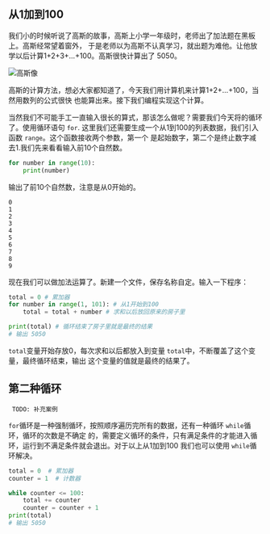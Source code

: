 ## 从1加到100
我们小的时候听说了高斯的故事，高斯上小学一年级时，老师出了加法题在黑板上。高斯经常望着窗外，
于是老师以为高斯不认真学习，就出题为难他。让他放学以后计算1+2+3+...+100。高斯很快计算出了
5050。

![高斯像](/image/3/Gauss.jpg)

高斯的计算方法，想必大家都知道了，今天我们用计算机来计算1+2+...+100，当然用数列的公式很快
也能算出来。接下我们编程实现这个计算。


当然我们不可能手工一直输入很长的算式，那该怎么做呢？需要我们今天将的循环了。使用循环语句 `for`.
这里我们还需要生成一个从1到100的列表数据，我们引入函数 `range`。这个函数接收两个参数，第一个
是起始数字，第二个是终止数字减去1.我们先来看看输入前10个自然数。

```python
for number in range(10):
    print(number)
```
输出了前10个自然数，注意是从0开始的。
```
0
1
2
3
4
5
6
7
8
9
```
现在我们可以做加法运算了。新建一个文件，保存名称自定。输入一下程序：

```python
total = 0 # 累加器
for number in range(1, 101): # 从1开始到100
    total = total + number # 求和以后放回原来的房子里

print(total) # 循环结束了房子里就是最终的结果
# 输出 5050
```
`total`变量开始存放0，每次求和以后都放入到变量 `total`中，不断覆盖了这个变量，最终循环结束，输出
这个变量的值就是最终的结果了。

## 第二种循环

```
 TODO: 补充案例
```

`for`循环是一种强制循环，按照顺序遍历完所有的数据，还有一种循环 `while`循环，循环的次数是不确定
的，需要定义循环的条件，只有满足条件的才能进入循环，运行到不满足条件就会退出。对于以上从1加到100
我们也可以使用 `while`循环解决。

```python
total = 0  # 累加器
counter = 1  # 计数器

while counter <= 100:
    total += counter
    counter = counter + 1
print(total)
# 输出 5050
```
